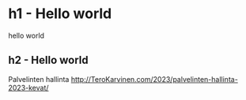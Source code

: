 # h1 - Hello world

hello world

## h2 - Hello world

Palvelinten hallinta http://TeroKarvinen.com/2023/palvelinten-hallinta-2023-kevat/
